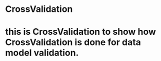 # CrossValidation

# this is CrossValidation to show how CrossValidation is done for data model validation.
